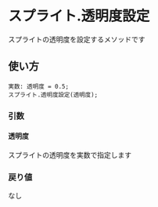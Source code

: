 # スプライト.透明度設定

スプライトの透明度を設定するメソッドです

## 使い方

```
実数: 透明度 = 0.5;
スプライト.透明度設定(透明度);
```

### 引数

#### 透明度

スプライトの透明度を実数で指定します

### 戻り値

なし